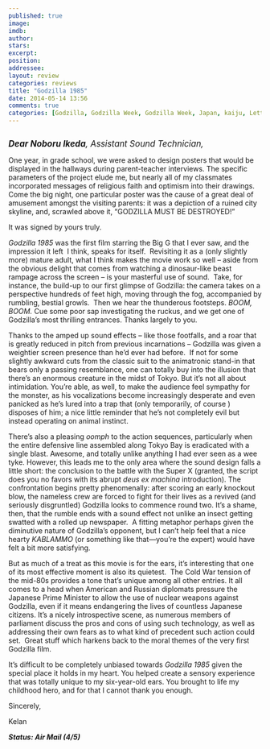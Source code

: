 ```yaml
---
published: true
image: 
imdb: 
author:  
stars: 
excerpt: 
position: 
addressee: 
layout: review
categories: reviews
title: "Godzilla 1985"
date: 2014-05-14 13:56
comments: true
categories: [Godzilla, Godzilla Week, Godzilla Week, Japan, kaiju, Letters, monsters]
---
```

<div><p><span class="full-image-block ssNonEditable"><a href="/letters/2014/5/14/godzilla-1985.html"><img src="http://rollotomasi73.files.wordpress.com/2014/05/godzilla-1984.jpg" alt="" /></a></span></p>
<p><span style="font-size:120%;"><em><strong>Dear Noboru Ikeda</strong>, Assistant Sound Technician,</em></span></p>
<p>One year, in grade school, we were asked to design posters that would be displayed in the hallways during parent-teacher interviews. The specific parameters of the project elude me, but nearly all of my classmates incorporated messages of religious faith and optimism into their drawings. Come the big night, one particular poster was the cause of a great deal of amusement amongst the visiting parents: it was a depiction of a ruined city skyline, and, scrawled above it, &#8220;GODZILLA MUST BE DESTROYED!&rdquo;</p>
<p>It was signed by yours truly. &nbsp;</p>
<p><em>Godzilla 1985</em>&nbsp;was the first film starring the Big G that I ever saw, and the impression it left&nbsp; I think, speaks for itself.&nbsp; Revisiting it as a (only slightly more) mature adult, what I think makes the movie work so well &ndash; aside from the obvious delight that comes from watching a dinosaur-like beast rampage across the screen &ndash; is your masterful use of sound.&nbsp; Take, for instance, the build-up to our first glimpse of Godzilla: the camera takes on a perspective hundreds of feet high, moving through the fog, accompanied by rumbling, bestial growls.&nbsp; Then we hear the thunderous footsteps. <em>BOOM, BOOM.</em> Cue some poor sap investigating the ruckus, and we get one of Godzilla&rsquo;s most thrilling entrances. Thanks largely to you.</p>
<p>Thanks to the amped up sound effects &ndash; like those footfalls, and a roar that is greatly reduced in pitch from previous incarnations &ndash; Godzilla was given a weightier screen presence than he&#8217;d ever had before.&nbsp; If not for some slightly awkward cuts from the classic suit to the animatronic stand-in that bears only a passing resemblance, one can totally buy into the illusion that there&#8217;s an enormous creature in the midst of Tokyo. But it&rsquo;s not all about intimidation. You&rsquo;re able, as well, to make the audience feel sympathy for the monster, as his vocalizations become increasingly desperate and even panicked as he&#8217;s lured into a trap that (only temporarily, of course ) disposes of him; a nice little reminder that he&#8217;s not completely evil but instead operating on animal instinct.</p>
<p>There&rsquo;s also a pleasing <em>oomph</em> to the action sequences, particularly when the entire defensive line assembled along Tokyo Bay is eradicated with a single blast. Awesome, and totally unlike anything I had ever seen as a wee tyke. However, this leads me to the only area where the sound design falls a little short: the conclusion to the battle with the Super X (granted, the script does you no favors with its abrupt <em>deus ex machina</em> introduction). The confrontation begins pretty phenomenally: after scoring an early knockout blow, the nameless crew are forced to fight for their lives as a revived (and seriously disgruntled) Godzilla looks to commence round two. It&#8217;s a shame, then, that the rumble ends with a sound effect not unlike an insect getting swatted with a rolled up newspaper.&nbsp; A fitting metaphor perhaps given the diminutive nature of Godzilla&#8217;s opponent, but I can&#8217;t help feel that a nice hearty <em>KABLAMMO</em> (or something like that&mdash;you&#8217;re the expert) would have felt a bit more satisfying.</p>
<p>But as much of a treat as this movie is for the ears, it&#8217;s interesting that one of its most effective moment is also its quietest.&nbsp; The Cold War tension of the mid-80s provides a tone that&#8217;s unique among all other entries. It all comes to a head when American and Russian diplomats pressure the Japanese Prime Minister to allow the use of nuclear weapons against Godzilla, even if it means endangering the lives of countless Japanese citizens. It&rsquo;s a nicely introspective scene, as numerous members of parliament discuss the pros and cons of using such technology, as well as addressing their own fears as to what kind of precedent such action could set.&nbsp; Great stuff which harkens back to the moral themes of the very first Godzilla film.</p>
<p>It&#8217;s difficult to be completely unbiased towards <em>Godzilla 1985</em>&nbsp;given the special place it holds in my heart. You helped create a sensory experience that was totally unique to my six-year-old ears. You brought to life my childhood hero, and for that I cannot thank you enough.</p>
<p>Sincerely,</p>
<p>Kelan</p>
<p><strong><em>Status: Air Mail (4/5)</em></strong></p></div>
